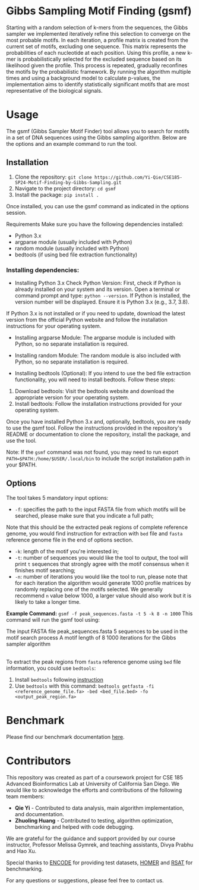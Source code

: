 # Gibbs Sampling Motif Finding (gsmf)
Starting with a random selection of k-mers from the sequences, the Gibbs sampler we implemented iteratively refine this selection to converge on the most probable motifs. In each iteration, a profile matrix is created from the current set of motifs, excluding one sequence. This matrix represents the probabilities of each nucleotide at each position. Using this profile, a new k-mer is probabilistically selected for the excluded sequence based on its likelihood given the profile. This process is repeated, gradually reconfines the motifs by the probabilistic framework. By running the algorithm multiple times and using a background model to calculate p-values, the implementation aims to identify statistically significant motifs that are most representative of the biological signals.

# Usage
The gsmf (Gibbs Sampler Motif Finder) tool allows you to search for motifs in a set of DNA sequences using the Gibbs sampling algorithm. Below are the options and an example command to run the tool.

## Installation
1. Clone the repository: `git clone https://github.com/Yi-Qie/CSE185-SP24-Motif-Finding-by-Gibbs-Sampling.git`
2. Navigate to the project directory: `cd gsmf`
3. Install the package: `pip install .`

Once installed, you can use the gsmf command as indicated in the options session.

Requirements
Make sure you have the following dependencies installed:

* Python 3.x
* argparse module (usually included with Python)
* random module (usually included with Python)
* bedtools (if using bed file extraction functionality)

### Installing dependencies:
* Installing Python 3.x
Check Python Version: First, check if Python is already installed on your system and its version. Open a terminal or command prompt and type: `python --version`. If Python is installed, the version number will be displayed. Ensure it is Python 3.x (e.g., 3.7, 3.8).

If Python 3.x is not installed or if you need to update, download the latest version from the official Python website and follow the installation instructions for your operating system.

* Installing argparse Module: The argparse module is included with Python, so no separate installation is required.

* Installing random Module: The random module is also included with Python, so no separate installation is required.

* Installing bedtools (Optional): If you intend to use the bed file extraction functionality, you will need to install bedtools. Follow these steps:
1. Download bedtools: Visit the bedtools website and download the appropriate version for your operating system.
2. Install bedtools: Follow the installation instructions provided for your operating system.


Once you have installed Python 3.x and, optionally, bedtools, you are ready to use the gsmf tool. Follow the instructions provided in the repository's README or documentation to clone the repository, install the package, and use the tool.

Note: If the `gsmf` command was not found, you may need to run export `PATH=$PATH:/home/$USER/.local/bin` to include the script installation path in your $PATH.

## Options
The tool takes 5 mandatory input options:

* `-f`: specifies the path to the input FASTA file from which motifs will be searched, please make sure that you indicate a full path;

Note that this should be the extracted peak regions of complete reference genome, you would find instruction for extraction with `bed` file and `fasta` reference genome file in the end of options section.
* `-k`: length of the motif you're interested in;
* `-t`: number of sequences you would like the tool to output, the tool will print `t` sequences that strongly agree with the motif consensus when it finishes motif searching;
* `-n`: number of iterations you would like the tool to run, please note that for each iteration the algorithm would generate 1000 profile matrices by randomly replacing one of the motifs selected. We generally recommend `n` value below 1000, a larger value should also work but it is likely to take a longer time.

**Example Command:** `gsmf -f peak_sequences.fasta -t 5 -k 8 -n 1000`
This command will run the gsmf tool using:

The input FASTA file peak_sequences.fasta
5 sequences to be used in the motif search process
A motif length of 8
1000 iterations for the Gibbs sampler algorithm

\
To extract the peak regions from `fasta` reference genome using `bed` file information, you could use `bedtools`:
1. Install `bedtools` following [instruction](https://bedtools.readthedocs.io/en/latest/content/quick-start.html)
2. Use `bedtools` with this command: `bedtools getfasta -fi <reference_genome_file.fa> -bed <bed_file.bed> -fo <output_peak_region.fa>`

# Benchmark
Please find our benchmark documentation [here](/benchmark/Benchmark.md). 

# Contributors
This repository was created as part of a coursework project for CSE 185 Advanced Bioinformatics Lab at University of California San Diego. We would like to acknowledge the efforts and contributions of the following team members:

- **Qie Yi** - Contributed to data analysis, main algorithm implementation, and documentation.
- **Zhuoling Huang** - Contributed to testing, algorithm optimization, benchmarking and helped with code debugging.

We are grateful for the guidance and support provided by our course instructor, Professor Melissa Gymrek, and teaching assistants, Divya Prabhu and Hao Xu.

Special thanks to [ENCODE](https://www.encodeproject.org/) for providing test datasets, [HOMER](http://homer.ucsd.edu/homer/) and [RSAT](http://rsat.sb-roscoff.fr/) for benchmarking.

For any questions or suggestions, please feel free to contact us.
